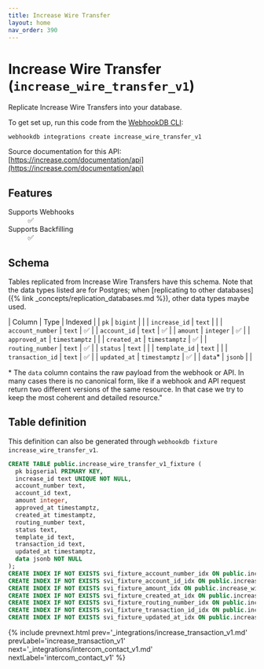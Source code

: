 ```yaml
---
title: Increase Wire Transfer
layout: home
nav_order: 390
---
```


# Increase Wire Transfer (`increase_wire_transfer_v1`)

Replicate Increase Wire Transfers into your database.

To get set up, run this code from the [WebhookDB CLI](https://webhookdb.com/terminal):
```
webhookdb integrations create increase_wire_transfer_v1
```

Source documentation for this API: [https://increase.com/documentation/api](https://increase.com/documentation/api)

## Features

<dl>
<dt>Supports Webhooks</dt>
<dd>✅</dd>
<dt>Supports Backfilling</dt>
<dd>✅</dd>

</dl>

## Schema

Tables replicated from Increase Wire Transfers have this schema.
Note that the data types listed are for Postgres;
when [replicating to other databases]({% link _concepts/replication_databases.md %}),
other data types maybe used.

| Column | Type | Indexed |
| `pk` | `bigint` |  |
| `increase_id` | `text` |  |
| `account_number` | `text` | ✅ |
| `account_id` | `text` | ✅ |
| `amount` | `integer` | ✅ |
| `approved_at` | `timestamptz` |  |
| `created_at` | `timestamptz` | ✅ |
| `routing_number` | `text` | ✅ |
| `status` | `text` |  |
| `template_id` | `text` |  |
| `transaction_id` | `text` | ✅ |
| `updated_at` | `timestamptz` | ✅ |
| `data`* | `jsonb` |  |

<span class="fs-3">* The `data` column contains the raw payload from the webhook or API.
In many cases there is no canonical form, like if a webhook and API request return
two different versions of the same resource.
In that case we try to keep the most coherent and detailed resource."</span>

## Table definition

This definition can also be generated through `webhookdb fixture increase_wire_transfer_v1`.

```sql
CREATE TABLE public.increase_wire_transfer_v1_fixture (
  pk bigserial PRIMARY KEY,
  increase_id text UNIQUE NOT NULL,
  account_number text,
  account_id text,
  amount integer,
  approved_at timestamptz,
  created_at timestamptz,
  routing_number text,
  status text,
  template_id text,
  transaction_id text,
  updated_at timestamptz,
  data jsonb NOT NULL
);
CREATE INDEX IF NOT EXISTS svi_fixture_account_number_idx ON public.increase_wire_transfer_v1_fixture (account_number);
CREATE INDEX IF NOT EXISTS svi_fixture_account_id_idx ON public.increase_wire_transfer_v1_fixture (account_id);
CREATE INDEX IF NOT EXISTS svi_fixture_amount_idx ON public.increase_wire_transfer_v1_fixture (amount);
CREATE INDEX IF NOT EXISTS svi_fixture_created_at_idx ON public.increase_wire_transfer_v1_fixture (created_at);
CREATE INDEX IF NOT EXISTS svi_fixture_routing_number_idx ON public.increase_wire_transfer_v1_fixture (routing_number);
CREATE INDEX IF NOT EXISTS svi_fixture_transaction_id_idx ON public.increase_wire_transfer_v1_fixture (transaction_id);
CREATE INDEX IF NOT EXISTS svi_fixture_updated_at_idx ON public.increase_wire_transfer_v1_fixture (updated_at);
```

{% include prevnext.html prev='_integrations/increase_transaction_v1.md' prevLabel='increase_transaction_v1' next='_integrations/intercom_contact_v1.md' nextLabel='intercom_contact_v1' %}
